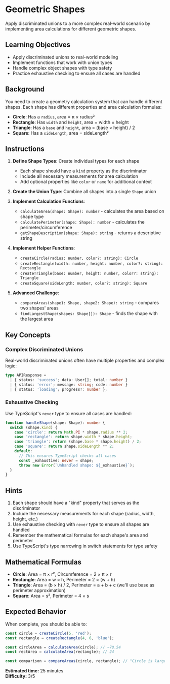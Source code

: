 # Geometric Shapes

Apply discriminated unions to a more complex real-world scenario by implementing area calculations for different geometric shapes.

## Learning Objectives

- Apply discriminated unions to real-world modeling
- Implement functions that work with union types
- Handle complex object shapes with type safety
- Practice exhaustive checking to ensure all cases are handled

## Background

You need to create a geometry calculation system that can handle different shapes. Each shape has different properties and area calculation formulas:

- **Circle**: Has a `radius`, area = π × radius²
- **Rectangle**: Has `width` and `height`, area = width × height  
- **Triangle**: Has a `base` and `height`, area = (base × height) / 2
- **Square**: Has a `sideLength`, area = sideLength²

## Instructions

1. **Define Shape Types**: Create individual types for each shape
   - Each shape should have a `kind` property as the discriminator
   - Include all necessary measurements for area calculation
   - Add optional properties like `color` or `name` for additional context

2. **Create the Union Type**: Combine all shapes into a single `Shape` union

3. **Implement Calculation Functions**:
   - `calculateArea(shape: Shape): number` - calculates the area based on shape type
   - `calculatePerimeter(shape: Shape): number` - calculates the perimeter/circumference
   - `getShapeDescription(shape: Shape): string` - returns a descriptive string

4. **Implement Helper Functions**:
   - `createCircle(radius: number, color?: string): Circle`
   - `createRectangle(width: number, height: number, color?: string): Rectangle`
   - `createTriangle(base: number, height: number, color?: string): Triangle`
   - `createSquare(sideLength: number, color?: string): Square`

5. **Advanced Challenge**: 
   - `compareAreas(shape1: Shape, shape2: Shape): string` - compares two shapes' areas
   - `findLargestShape(shapes: Shape[]): Shape` - finds the shape with the largest area

## Key Concepts

### Complex Discriminated Unions
Real-world discriminated unions often have multiple properties and complex logic:

```typescript
type APIResponse = 
  | { status: 'success'; data: User[]; total: number }
  | { status: 'error'; message: string; code: number }
  | { status: 'loading'; progress?: number };
```

### Exhaustive Checking
Use TypeScript's `never` type to ensure all cases are handled:

```typescript
function handleShape(shape: Shape): number {
  switch (shape.kind) {
    case 'circle': return Math.PI * shape.radius ** 2;
    case 'rectangle': return shape.width * shape.height;
    case 'triangle': return (shape.base * shape.height) / 2;
    case 'square': return shape.sideLength ** 2;
    default:
      // This ensures TypeScript checks all cases
      const _exhaustive: never = shape;
      throw new Error(`Unhandled shape: ${_exhaustive}`);
  }
}
```

## Hints

1. Each shape should have a "kind" property that serves as the discriminator
2. Include the necessary measurements for each shape (radius, width, height, etc.)
3. Use exhaustive checking with `never` type to ensure all shapes are handled
4. Remember the mathematical formulas for each shape's area and perimeter
5. Use TypeScript's type narrowing in switch statements for type safety

## Mathematical Formulas

- **Circle**: Area = π × r², Circumference = 2 × π × r
- **Rectangle**: Area = w × h, Perimeter = 2 × (w + h)
- **Triangle**: Area = (b × h) / 2, Perimeter = a + b + c (we'll use base as perimeter approximation)
- **Square**: Area = s², Perimeter = 4 × s

## Expected Behavior

When complete, you should be able to:

```typescript
const circle = createCircle(5, 'red');
const rectangle = createRectangle(4, 6, 'blue');

const circleArea = calculateArea(circle); // ~78.54
const rectArea = calculateArea(rectangle); // 24

const comparison = compareAreas(circle, rectangle); // "Circle is larger"
```

**Estimated time:** 25 minutes  
**Difficulty:** 3/5